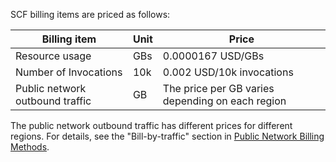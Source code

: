 SCF billing items are priced as follows:

| Billing item | Unit | Price |
|---|---|---|
| Resource usage | GBs | 0.0000167 USD/GBs |
| Number of Invocations | 10k | 0.002 USD/10k invocations |
| Public network outbound traffic | GB | The price per GB varies depending on each region |

The public network outbound traffic has different prices for different regions. For details, see the "Bill-by-traffic" section in [Public Network Billing Methods](https://intl.cloud.tencent.com/document/product/213/10578).

